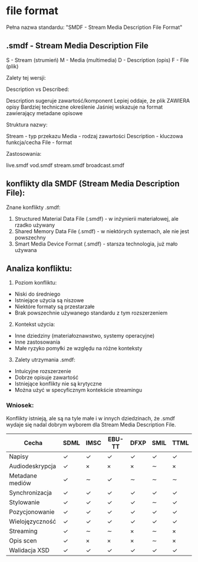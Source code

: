 # file format

Pełna nazwa standardu: "SMDF - Stream Media Description File Format"

## .smdf - Stream Media Description File

S - Stream (strumień)
M - Media (multimedia)
D - Description (opis)
F - File (plik)

Zalety tej wersji:

Description vs Described:

Description sugeruje zawartość/komponent
Lepiej oddaje, że plik ZAWIERA opisy
Bardziej techniczne określenie
Jaśniej wskazuje na format zawierający metadane opisowe


Struktura nazwy:

Stream - typ przekazu
Media - rodzaj zawartości
Description - kluczowa funkcja/cecha
File - format


Zastosowania:

live.smdf
vod.smdf
stream.smdf
broadcast.smdf



## konflikty dla SMDF (Stream Media Description File):

Znane konflikty .smdf:
1. Structured Material Data File (.smdf) - w inżynierii materiałowej, ale rzadko używany
2. Shared Memory Data File (.smdf) - w niektórych systemach, ale nie jest powszechny
3. Smart Media Device Format (.smdf) - starsza technologia, już mało używana

## Analiza konfliktu:

1. Poziom konfliktu:
- Niski do średniego
- Istniejące użycia są niszowe
- Niektóre formaty są przestarzałe
- Brak powszechnie używanego standardu z tym rozszerzeniem

2. Kontekst użycia:
- Inne dziedziny (materiałoznawstwo, systemy operacyjne)
- Inne zastosowania
- Małe ryzyko pomyłki ze względu na różne konteksty

3. Zalety utrzymania .smdf:
- Intuicyjne rozszerzenie
- Dobrze opisuje zawartość
- Istniejące konflikty nie są krytyczne
- Można użyć w specyficznym kontekście streamingu

### Wniosek: 

Konflikty istnieją, ale są na tyle małe i w innych dziedzinach, że .smdf wydaje się nadal dobrym wyborem dla Stream Media Description File.



| Cecha                  | SDML | IMSC | EBU-TT | DFXP | SMIL | TTML |
|-----------------------|------|------|--------|------|------|------|
| Napisy                | ✓    | ✓    | ✓      | ✓    | ✓    | ✓    |
| Audiodeskrypcja       | ✓    | ×    | ×      | ×    | ∼    | ×    |
| Metadane mediów       | ✓    | ∼    | ✓      | ∼    | ∼    | ∼    |
| Synchronizacja        | ✓    | ✓    | ✓      | ✓    | ✓    | ✓    |
| Stylowanie            | ✓    | ✓    | ✓      | ✓    | ∼    | ✓    |
| Pozycjonowanie        | ✓    | ✓    | ✓      | ✓    | ✓    | ✓    |
| Wielojęzyczność      | ✓    | ✓    | ✓      | ✓    | ✓    | ✓    |
| Streaming            | ✓    | ∼    | ∼      | ×    | ∼    | ×    |
| Opis scen            | ✓    | ×    | ×      | ×    | ∼    | ×    |
| Walidacja XSD        | ✓    | ✓    | ✓      | ✓    | ✓    | ✓    |


